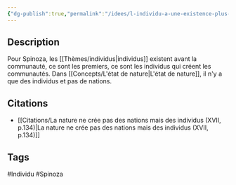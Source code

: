 ```yaml
---
{"dg-publish":true,"permalink":"/idees/l-individu-a-une-existence-plus-grande-que-la-communaute/"}
---
```


## Description

Pour Spinoza, les [[Thèmes/individus\|individus]] existent avant la communauté, ce sont les premiers, ce sont les individus qui créent les communautés. Dans [[Concepts/L'état de nature\|L'état de nature]], il n'y a que des individus et pas de nations.


## Citations ##
- [[Citations/La nature ne crée pas des nations mais des individus (XVII, p.134)\|La nature ne crée pas des nations mais des individus (XVII, p.134)]]

## Tags
#Individu 
#Spinoza 